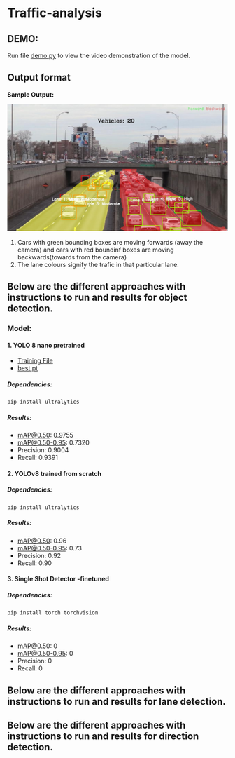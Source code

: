 # Traffic-analysis

## DEMO:
Run file [demo.py](https://github.com/shreshth3000/traffic-analysis/blob/main/demo/demo.py) to view the video demonstration of the model.

## Output format

**Sample Output:**

![Sample Output](sample_output.jpg)
1. Cars with green bounding boxes are moving forwards (away the camera) and cars with red boundinf boxes are moving backwards(towards from the camera)
2. The lane colours signify the trafic in that particular lane.

## Below are the different approaches with instructions to run and results for object detection.

### Model:
#### 1. YOLO 8 nano pretrained 
- [Training File](https://github.com/shreshth3000/traffic-analysis/blob/main/yolotrained.ipynb)
- [best.pt](https://github.com/shreshth3000/traffic-analysis/blob/main/models/yolo8nbest.pt)
##### Dependencies:
```
pip install ultralytics
```
##### Results:
- mAP@0.50: 0.9755
- mAP@0.50-0.95: 0.7320
- Precision: 0.9004
- Recall: 0.9391

#### 2. YOLOv8 trained from scratch

##### Dependencies:
```
pip install ultralytics
```
##### Results:
- mAP@0.50: 0.96
- mAP@0.50-0.95: 0.73
- Precision: 0.92
- Recall: 0.90

#### 3. Single Shot Detector -finetuned

##### Dependencies:
```
pip install torch torchvision
```
##### Results:
- mAP@0.50: 0
- mAP@0.50-0.95: 0
- Precision: 0
- Recall: 0
## Below are the different approaches with instructions to run and results for lane detection.





## Below are the different approaches with instructions to run and results for direction detection.
